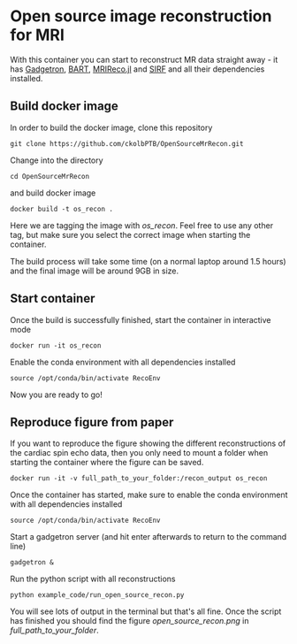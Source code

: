 # Open source image reconstruction for MRI

With this container you can start to reconstruct MR data straight away - it has [Gadgetron](https://github.com/gadgetron/gadgetron), [BART](http://mrirecon.github.io/bart/), [MRIReco.jl](https://github.com/MagneticResonanceImaging/MRIReco.jl) and [SIRF](https://github.com/SyneRBI/SIRF) and all their dependencies installed. 

## Build docker image
In order to build the docker image, clone this repository
```
git clone https://github.com/ckolbPTB/OpenSourceMrRecon.git
```

Change into the directory
```
cd OpenSourceMrRecon
```

and build docker image
```
docker build -t os_recon .
```

Here we are tagging the image with *os_recon*. Feel free to use any other tag, but make sure you select the correct image when starting the container.  

The build process will take some time (on a normal laptop around 1.5 hours) and the final image will be around 9GB in size.

## Start container
Once the build is successfully finished, start the container in interactive mode
```
docker run -it os_recon
```

Enable the conda environment with all dependencies installed
```
source /opt/conda/bin/activate RecoEnv
```

Now you are ready to go!

## Reproduce figure from paper
If you want to reproduce the figure showing the different reconstructions of the cardiac spin echo data, then you only need to mount a folder when starting the container where the figure can be saved. 
```
docker run -it -v full_path_to_your_folder:/recon_output os_recon
```

Once the container has started, make sure to enable the conda environment with all dependencies installed
```
source /opt/conda/bin/activate RecoEnv
```

Start a gadgetron server (and hit enter afterwards to return to the command line)
```
gadgetron &
```

Run the python script with all reconstructions
```
python example_code/run_open_source_recon.py
```

You will see lots of output in the terminal but that's all fine. Once the script has finished you should find the figure *open_source_recon.png* in *full_path_to_your_folder*.

